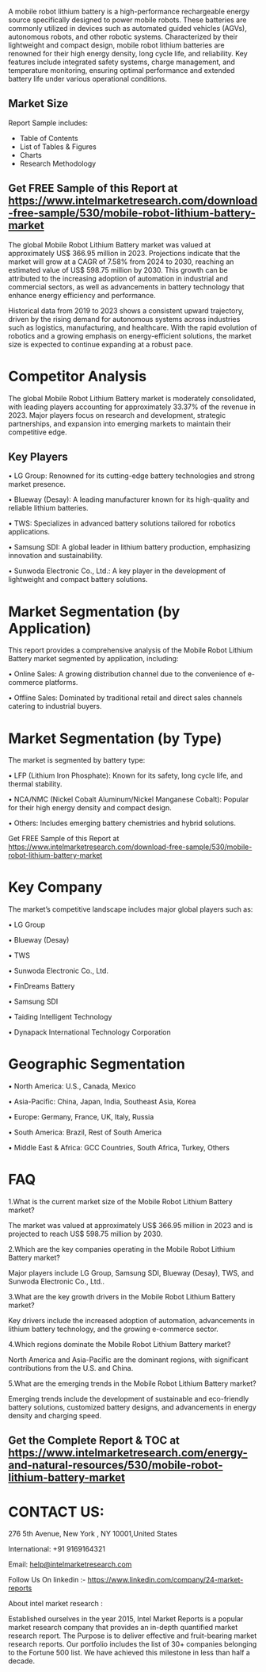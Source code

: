 A mobile robot lithium battery is a high-performance rechargeable energy source specifically designed to power mobile robots. These batteries are commonly utilized in devices such as automated guided vehicles (AGVs), autonomous robots, and other robotic systems. Characterized by their lightweight and compact design, mobile robot lithium batteries are renowned for their high energy density, long cycle life, and reliability. Key features include integrated safety systems, charge management, and temperature monitoring, ensuring optimal performance and extended battery life under various operational conditions.

Market Size
-
Report Sample includes:
- Table of Contents
- List of Tables & Figures
- Charts
- Research Methodology

Get FREE Sample of this Report at https://www.intelmarketresearch.com/download-free-sample/530/mobile-robot-lithium-battery-market
-
The global Mobile Robot Lithium Battery market was valued at approximately US$ 366.95 million in 2023. Projections indicate that the market will grow at a CAGR of 7.58% from 2024 to 2030, reaching an estimated value of US$ 598.75 million by 2030. This growth can be attributed to the increasing adoption of automation in industrial and commercial sectors, as well as advancements in battery technology that enhance energy efficiency and performance.

 

Historical data from 2019 to 2023 shows a consistent upward trajectory, driven by the rising demand for autonomous systems across industries such as logistics, manufacturing, and healthcare. With the rapid evolution of robotics and a growing emphasis on energy-efficient solutions, the market size is expected to continue expanding at a robust pace.

Competitor Analysis
=
The global Mobile Robot Lithium Battery market is moderately consolidated, with leading players accounting for approximately 33.37% of the revenue in 2023. Major players focus on research and development, strategic partnerships, and expansion into emerging markets to maintain their competitive edge.

Key Players
-
•	LG Group: Renowned for its cutting-edge battery technologies and strong market presence.

•	Blueway (Desay): A leading manufacturer known for its high-quality and reliable lithium batteries.

•	TWS: Specializes in advanced battery solutions tailored for robotics applications.

•	Samsung SDI: A global leader in lithium battery production, emphasizing innovation and sustainability.

•	Sunwoda Electronic Co., Ltd.: A key player in the development of lightweight and compact battery solutions.

Market Segmentation (by Application)
=
This report provides a comprehensive analysis of the Mobile Robot Lithium Battery market segmented by application, including:

•	Online Sales: A growing distribution channel due to the convenience of e-commerce platforms.

•	Offline Sales: Dominated by traditional retail and direct sales channels catering to industrial buyers.

Market Segmentation (by Type)
=
The market is segmented by battery type:

•	LFP (Lithium Iron Phosphate): Known for its safety, long cycle life, and thermal stability.

•	NCA/NMC (Nickel Cobalt Aluminum/Nickel Manganese Cobalt): Popular for their high energy density and compact design.

•	Others: Includes emerging battery chemistries and hybrid solutions.

Get FREE Sample of this Report at https://www.intelmarketresearch.com/download-free-sample/530/mobile-robot-lithium-battery-market


Key Company
=
The market’s competitive landscape includes major global players such as:

•	LG Group

•	Blueway (Desay)

•	TWS


•	Sunwoda Electronic Co., Ltd.

•	FinDreams Battery

•	Samsung SDI

•	Taiding Intelligent Technology

•	Dynapack International Technology Corporation

Geographic Segmentation
=
•	North America: U.S., Canada, Mexico

•	Asia-Pacific: China, Japan, India, Southeast Asia, Korea

•	Europe: Germany, France, UK, Italy, Russia

•	South America: Brazil, Rest of South America

•	Middle East & Africa: GCC Countries, South Africa, Turkey, Others

FAQ 
=
1.What is the current market size of the Mobile Robot Lithium Battery market?

The market was valued at approximately US$ 366.95 million in 2023 and is projected to reach US$ 598.75 million by 2030.

2.Which are the key companies operating in the Mobile Robot Lithium Battery market?

Major players include LG Group, Samsung SDI, Blueway (Desay), TWS, and Sunwoda Electronic Co., Ltd..

3.What are the key growth drivers in the Mobile Robot Lithium Battery market?

Key drivers include the increased adoption of automation, advancements in lithium battery technology, and the growing e-commerce sector.

4.Which regions dominate the Mobile Robot Lithium Battery market?

North America and Asia-Pacific are the dominant regions, with significant contributions from the U.S. and China.

5.What are the emerging trends in the Mobile Robot Lithium Battery market?

Emerging trends include the development of sustainable and eco-friendly battery solutions, customized battery designs, and advancements in energy density and charging speed.

Get the Complete Report & TOC at https://www.intelmarketresearch.com/energy-and-natural-resources/530/mobile-robot-lithium-battery-market
-
CONTACT US:
=
276 5th Avenue, New York , NY 10001,United States

International: +91 9169164321

Email: help@intelmarketresearch.com

Follow Us On linkedin :- https://www.linkedin.com/company/24-market-reports

About intel market research :

Established ourselves in the year 2015, Intel Market Reports is a popular market research company that provides an in-depth quantified market research report. The Purpose is to deliver effective and fruit-bearing market research reports. Our portfolio includes the list of 30+ companies belonging to the Fortune 500 list. We have achieved this milestone in less than half a decade.
